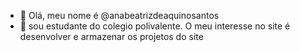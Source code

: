 - 👋 Olá, meu nome é @anabeatrizdeaquinosantos
- 👀 sou estudante do colegio polivalente. O meu interesse no site é desenvolver e armazenar os projetos do site 
